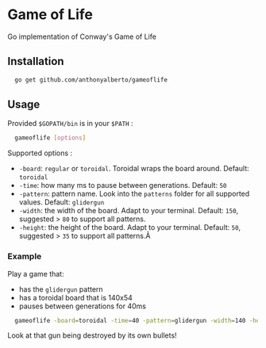 # Game of Life
Go implementation of Conway's Game of Life

## Installation

```sh
  go get github.com/anthonyalberto/gameoflife
```

## Usage

Provided `$GOPATH/bin` is in your `$PATH` :

```sh
  gameoflife [options]
```

Supported options :
- `-board`: `regular` or `toroidal`. Toroidal wraps the board around. Default: `toroidal`
- `-time`: how many ms to pause between generations. Default: `50`
- `-pattern`: pattern name. Look into the `patterns` folder for all supported values. Default: `glidergun`
- `-width`: the width of the board. Adapt to your terminal. Default: `150`, suggested > `80` to support all patterns.
- `-height`: the height of the board. Adapt to your terminal. Default: `50`, suggested > `35` to support all patterns.Â

### Example

Play a game that:
- has the `glidergun` pattern
- has a toroidal board that is 140x54
- pauses between generations for 40ms

```sh
  gameoflife -board=toroidal -time=40 -pattern=glidergun -width=140 -height=54
```

Look at that gun being destroyed by its own bullets!
